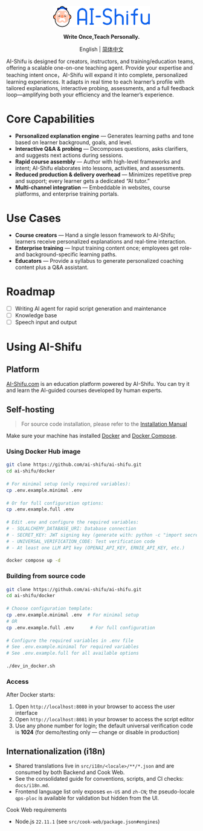 <div align="center">
  <img src="assets/logo_en.png" width=256></img>
<p><strong>Write Once,Teach Personally.</strong></p>

English | [简体中文](README_ZH-CN.md)

</div>
AI-Shifu is designed for creators, instructors, and training/education teams, offering a scalable one-on-one teaching agent. Provide your expertise and teaching intent once，AI-Shifu will expand it into complete, personalized learning experiences. It adapts in real time to each learner’s profile with tailored explanations, interactive probing, assessments, and a full feedback loop—amplifying both your efficiency and the learner’s experience.

# Core Capabilities
- **Personalized explanation engine** — Generates learning paths and tone based on learner background, goals, and level.
- **Interactive Q&A & probing** — Decomposes questions, asks clarifiers, and suggests next actions during sessions.
- **Rapid course assembly** — Author with high-level frameworks and intent; AI-Shifu elaborates into lessons, activities, and assessments.
- **Reduced production & delivery overhead** — Minimizes repetitive prep and support; every learner gets a dedicated “AI tutor.”
- **Multi-channel integration** — Embeddable in websites, course platforms, and enterprise training portals.

# Use Cases
- **Course creators** — Hand a single lesson framework to AI-Shifu; learners receive personalized explanations and real-time interaction.
- **Enterprise training** — Input training content once; employees get role- and background-specific learning paths.
- **Educators** — Provide a syllabus to generate personalized coaching content plus a Q&A assistant.


# Roadmap

- [ ] Writing AI agent for rapid script generation and maintenance
- [ ] Knowledge base
- [ ] Speech input and output

# Using AI-Shifu

## Platform

[AI-Shifu.com](https://ai-shifu.com) is an education platform powered by AI-Shifu. You can try it and learn the AI-guided courses developed by human experts.

## Self-hosting

> For source code installation, please refer to the [Installation Manual](INSTALL_MANUAL.md)

Make sure your machine has installed [Docker](https://docs.docker.com/get-docker/) and [Docker Compose](https://docs.docker.com/compose/install/).

### Using Docker Hub image

```bash
git clone https://github.com/ai-shifu/ai-shifu.git
cd ai-shifu/docker

# For minimal setup (only required variables):
cp .env.example.minimal .env

# Or for full configuration options:
cp .env.example.full .env

# Edit .env and configure the required variables:
# - SQLALCHEMY_DATABASE_URI: Database connection
# - SECRET_KEY: JWT signing key (generate with: python -c "import secrets; print(secrets.token_urlsafe(32))")
# - UNIVERSAL_VERIFICATION_CODE: Test verification code
# - At least one LLM API key (OPENAI_API_KEY, ERNIE_API_KEY, etc.)

docker compose up -d
```

### Building from source code

```bash
git clone https://github.com/ai-shifu/ai-shifu.git
cd ai-shifu/docker

# Choose configuration template:
cp .env.example.minimal .env  # For minimal setup
# OR
cp .env.example.full .env      # For full configuration

# Configure the required variables in .env file
# See .env.example.minimal for required variables
# See .env.example.full for all available options

./dev_in_docker.sh
```

### Access

After Docker starts:
1. Open `http://localhost:8080` in your browser to access the user interface
2. Open `http://localhost:8081` in your browser to access the script editor
3. Use any phone number for login; the default universal verification code is **1024** (for demo/testing only — change or disable in production)

## Internationalization (i18n)

- Shared translations live in `src/i18n/<locale>/**/*.json` and are consumed by both Backend and Cook Web.
- See the consolidated guide for conventions, scripts, and CI checks: `docs/i18n.md`.
- Frontend language list only exposes `en-US` and `zh-CN`; the pseudo-locale `qps-ploc` is available for validation but hidden from the UI.

Cook Web requirements
- Node.js `22.11.1` (see `src/cook-web/package.json#engines`)
